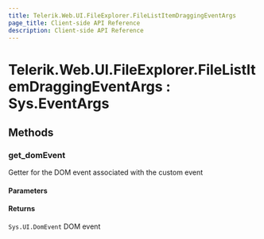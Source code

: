 ```yaml
---
title: Telerik.Web.UI.FileExplorer.FileListItemDraggingEventArgs
page_title: Client-side API Reference
description: Client-side API Reference
---
```


# Telerik.Web.UI.FileExplorer.FileListItemDraggingEventArgs : Sys.EventArgs 

## Methods

###  get_domEvent

Getter for the DOM event associated with the custom event

#### Parameters

#### Returns

`Sys.UI.DomEvent` DOM event



